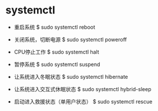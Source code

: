 # systemctl


- 重启系统
$ sudo systemctl reboot

- 关闭系统，切断电源
$ sudo systemctl poweroff

- CPU停止工作
$ sudo systemctl halt

- 暂停系统
$ sudo systemctl suspend

- 让系统进入冬眠状态
$ sudo systemctl hibernate

- 让系统进入交互式休眠状态
$ sudo systemctl hybrid-sleep

- 启动进入救援状态（单用户状态）
$ sudo systemctl rescue
